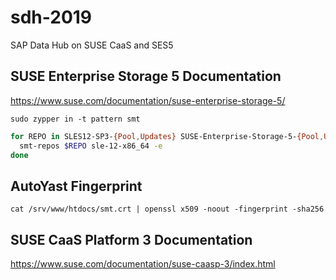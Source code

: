 # sdh-2019
SAP Data Hub on SUSE CaaS and SES5

## SUSE Enterprise Storage 5 Documentation
https://www.suse.com/documentation/suse-enterprise-storage-5/

`sudo zypper in -t pattern smt`

```bash
for REPO in SLES12-SP3-{Pool,Updates} SUSE-Enterprise-Storage-5-{Pool,Updates} SUSE-CAASP-ALL-{Pool,Updates}; do
  smt-repos $REPO sle-12-x86_64 -e
done
```
## AutoYast Fingerprint
 `cat /srv/www/htdocs/smt.crt | openssl x509 -noout -fingerprint -sha256`

## SUSE CaaS Platform 3 Documentation
https://www.suse.com/documentation/suse-caasp-3/index.html
